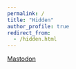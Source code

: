 ```yaml
---
permalink: /
title: "Hidden"
author_profile: true
redirect_from: 
  - /hidden.html
---
```


<a rel="me" href="https://mastodon.social/@williamjohnston">Mastodon</a>